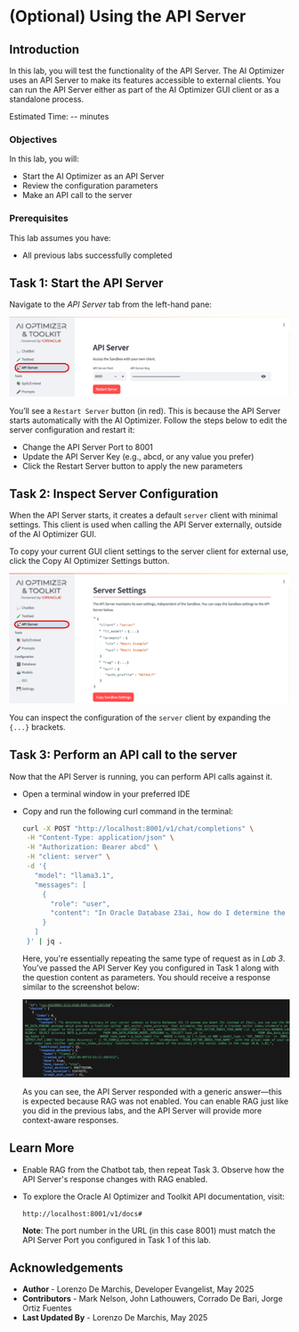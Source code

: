 # (Optional) Using the API Server

## Introduction

In this lab, you will test the functionality of the API Server. The AI Optimizer uses an API Server to make its features accessible to external clients. You can run the API Server either as part of the AI Optimizer GUI client or as a standalone process.

Estimated Time: -- minutes

### Objectives

In this lab, you will:
* Start the AI Optimizer as an API Server
* Review the configuration parameters
* Make an API call to the server

### Prerequisites

This lab assumes you have:
* All previous labs successfully completed

## Task 1: Start the API Server

Navigate to the *API Server* tab from the left-hand pane:

![Server Configuration](images/api-server-config.png)

You’ll see a `Restart Server` button (in red). This is because the API Server starts automatically with the AI Optimizer. Follow the steps below to edit the server configuration and restart it:

* Change the API Server Port to 8001
* Update the API Server Key (e.g., abcd, or any value you prefer)
* Click the Restart Server button to apply the new parameters

## Task 2: Inspect Server Configuration

When the API Server starts, it creates a default `server` client with minimal settings. This client is used when calling the API Server externally, outside of the AI Optimizer GUI.

To copy your current GUI client settings to the server client for external use, click the Copy AI Optimizer Settings button.

![Server Settings](images/api-server-settings.png)

You can inspect the configuration of the `server` client by expanding the `{...}` brackets.

## Task 3: Perform an API call to the server

Now that the API Server is running, you can perform API calls against it.

* Open a terminal window in your preferred IDE

* Copy and run the following curl command in the terminal:

    ```bash
    curl -X POST "http://localhost:8001/v1/chat/completions" \
     -H "Content-Type: application/json" \
     -H "Authorization: Bearer abcd" \
     -H "client: server" \
     -d '{
       "model": "llama3.1",
       "messages": [
         {
           "role": "user",
           "content": "In Oracle Database 23ai, how do I determine the accuracy of my vector indexes?"
         }
       ]
     }' | jq .
    ```

    Here, you're essentially repeating the same type of request as in *Lab 3*. You’ve passed the API Server Key you configured in Task 1 along with the question content as parameters. You should receive a response similar to the screenshot below:

    ![curl-response](images/curl-response.png)

   As you can see, the API Server responded with a generic answer—this is expected because RAG was not enabled. You can enable RAG just like you did in the previous labs, and the API Server will provide more context-aware responses.

## Learn More

* Enable RAG from the Chatbot tab, then repeat Task 3. Observe how the API Server's response changes with RAG enabled.

* To explore the Oracle AI Optimizer and Toolkit API documentation, visit:

    ```
    http://localhost:8001/v1/docs#
    ```

    **Note**: The port number in the URL (in this case 8001) must match the API Server Port you configured in Task 1 of this lab.

## Acknowledgements
* **Author** - Lorenzo De Marchis, Developer Evangelist, May 2025
* **Contributors** - Mark Nelson, John Lathouwers, Corrado De Bari, Jorge Ortiz Fuentes
* **Last Updated By** - Lorenzo De Marchis, May 2025